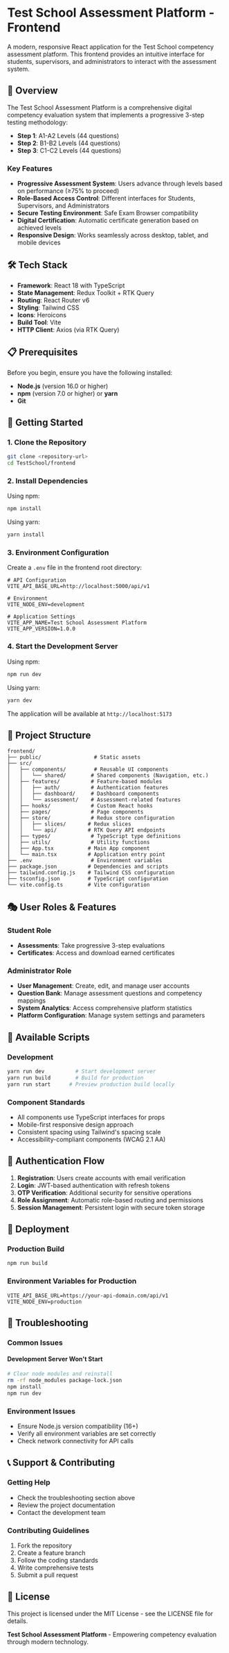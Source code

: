 # Test School Assessment Platform - Frontend

A modern, responsive React application for the Test School competency assessment platform. This frontend provides an intuitive interface for students, supervisors, and administrators to interact with the assessment system.

## 🎯 Overview

The Test School Assessment Platform is a comprehensive digital competency evaluation system that implements a progressive 3-step testing methodology:

- **Step 1**: A1-A2 Levels (44 questions)
- **Step 2**: B1-B2 Levels (44 questions)
- **Step 3**: C1-C2 Levels (44 questions)

### Key Features

- **Progressive Assessment System**: Users advance through levels based on performance (≥75% to proceed)
- **Role-Based Access Control**: Different interfaces for Students, Supervisors, and Administrators
- **Secure Testing Environment**: Safe Exam Browser compatibility
- **Digital Certification**: Automatic certificate generation based on achieved levels
- **Responsive Design**: Works seamlessly across desktop, tablet, and mobile devices

## 🛠️ Tech Stack

- **Framework**: React 18 with TypeScript
- **State Management**: Redux Toolkit + RTK Query
- **Routing**: React Router v6
- **Styling**: Tailwind CSS
- **Icons**: Heroicons
- **Build Tool**: Vite
- **HTTP Client**: Axios (via RTK Query)

## 📋 Prerequisites

Before you begin, ensure you have the following installed:

- **Node.js** (version 16.0 or higher)
- **npm** (version 7.0 or higher) or **yarn**
- **Git**

## 🚀 Getting Started

### 1. Clone the Repository

```bash
git clone <repository-url>
cd TestSchool/frontend
```

### 2. Install Dependencies

Using npm:

```bash
npm install
```

Using yarn:

```bash
yarn install
```

### 3. Environment Configuration

Create a `.env` file in the frontend root directory:

```env
# API Configuration
VITE_API_BASE_URL=http://localhost:5000/api/v1

# Environment
VITE_NODE_ENV=development

# Application Settings
VITE_APP_NAME=Test School Assessment Platform
VITE_APP_VERSION=1.0.0
```

### 4. Start the Development Server

Using npm:

```bash
npm run dev
```

Using yarn:

```bash
yarn dev
```

The application will be available at `http://localhost:5173`

## 📁 Project Structure

```
frontend/
├── public/                 # Static assets
├── src/
│   ├── components/         # Reusable UI components
│   │   └── shared/        # Shared components (Navigation, etc.)
│   ├── features/          # Feature-based modules
│   │   ├── auth/          # Authentication features
│   │   ├── dashboard/     # Dashboard components
│   │   └── assessment/    # Assessment-related features
│   ├── hooks/             # Custom React hooks
│   ├── pages/             # Page components
│   ├── store/             # Redux store configuration
│   │   ├── slices/       # Redux slices
│   │   └── api/          # RTK Query API endpoints
│   ├── types/             # TypeScript type definitions
│   ├── utils/             # Utility functions
│   ├── App.tsx           # Main App component
│   └── main.tsx          # Application entry point
├── .env                   # Environment variables
├── package.json          # Dependencies and scripts
├── tailwind.config.js    # Tailwind CSS configuration
├── tsconfig.json         # TypeScript configuration
└── vite.config.ts        # Vite configuration
```

## 🎭 User Roles & Features

### Student Role

- **Assessments**: Take progressive 3-step evaluations
- **Certificates**: Access and download earned certificates

### Administrator Role

- **User Management**: Create, edit, and manage user accounts
- **Question Bank**: Manage assessment questions and competency mappings
- **System Analytics**: Access comprehensive platform statistics
- **Platform Configuration**: Manage system settings and parameters

## 🔧 Available Scripts

### Development

```bash
yarn run dev          # Start development server
yarn run build        # Build for production
yarn run start      # Preview production build locally
```

### Component Standards

- All components use TypeScript interfaces for props
- Mobile-first responsive design approach
- Consistent spacing using Tailwind's spacing scale
- Accessibility-compliant components (WCAG 2.1 AA)

## 🔐 Authentication Flow

1. **Registration**: Users create accounts with email verification
2. **Login**: JWT-based authentication with refresh tokens
3. **OTP Verification**: Additional security for sensitive operations
4. **Role Assignment**: Automatic role-based routing and permissions
5. **Session Management**: Persistent login with secure token storage

## 🚀 Deployment

### Production Build

```bash
npm run build
```

### Environment Variables for Production

```env
VITE_API_BASE_URL=https://your-api-domain.com/api/v1
VITE_NODE_ENV=production
```

## 🐛 Troubleshooting

### Common Issues

#### Development Server Won't Start

```bash
# Clear node modules and reinstall
rm -rf node_modules package-lock.json
npm install
npm run dev
```

### Environment Issues

- Ensure Node.js version compatibility (16+)
- Verify all environment variables are set correctly
- Check network connectivity for API calls

## 📞 Support & Contributing

### Getting Help

- Check the troubleshooting section above
- Review the project documentation
- Contact the development team

### Contributing Guidelines

1. Fork the repository
2. Create a feature branch
3. Follow the coding standards
4. Write comprehensive tests
5. Submit a pull request

## 📄 License

This project is licensed under the MIT License - see the LICENSE file for details.

**Test School Assessment Platform** - Empowering competency evaluation through modern technology.
